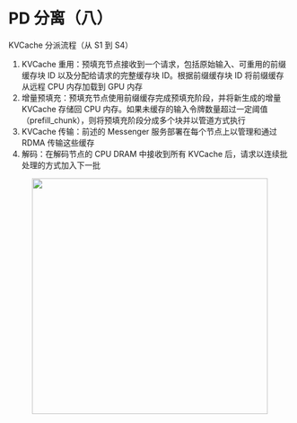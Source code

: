 # PD 分离（八）
KVCache 分派流程（从 S1 到 S4）
1. KVCache 重用：预填充节点接收到一个请求，包括原始输入、可重用的前缀缓存块 ID 以及分配给请求的完整缓存块 ID。根据前缀缓存块 ID 将前缀缓存从远程 CPU 内存加载到 GPU 内存
2. 增量预填充：预填充节点使用前缀缓存完成预填充阶段，并将新生成的增量 KVCache 存储回 CPU 内存。如果未缓存的输入令牌数量超过一定阈值（prefill_chunk），则将预填充阶段分成多个块并以管道方式执行
3. KVCache 传输：前述的 Messenger 服务部署在每个节点上以管理和通过 RDMA 传输这些缓存
4. 解码：在解码节点的 CPU DRAM 中接收到所有 KVCache 后，请求以连续批处理的方式加入下一批

<div style="text-align: center"><img src="/img-24.jpeg" width="420px" style="display: inline;"/></div>
